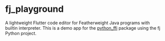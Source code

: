 # fj_playground

A lightweight Flutter code editor for Featherweight Java programs with builtin interpreter.
This is a demo app for the [python_ffi](https://pub.dev/packages/python_ffi) package using the fj
Python project.
